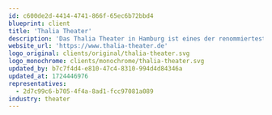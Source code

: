 ```yaml
---
id: c600de2d-4414-4741-866f-65ec6b72bbd4
blueprint: client
title: 'Thalia Theater'
description: 'Das Thalia Theater in Hamburg ist eines der renommiertesten deutschsprachigen Sprechtheater. Es ist bekannt für seine innovativen Inszenierungen klassischer und moderner Stücke sowie für seine Zusammenarbeit mit namhaften Regisseuren und Schauspielern. Das Theater bietet ein vielfältiges Programm, das sowohl Tradition als auch zeitgenössische Experimente umfasst und zieht ein breites Publikum an.'
website_url: 'https://www.thalia-theater.de'
logo_original: clients/original/thalia-theater.svg
logo_monochrome: clients/monochrome/thalia-theater.svg
updated_by: b7c7f4d4-e810-47c4-8310-994d4d84346a
updated_at: 1724446976
representatives:
  - 2d7c99c6-b705-4f4a-8ad1-fcc97081a089
industry: theater
---
```

